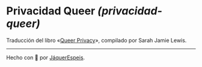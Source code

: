 # Privacidad Queer _(privacidad-queer)_

Traducción del libro «[Queer Privacy](https://leanpub.com/queerprivacy)»,
compilado por Sarah Jamie Lewis.

***

Hecho con :rainbow: por [JáquerEspeis](https://github.com/jaquerespeis).
